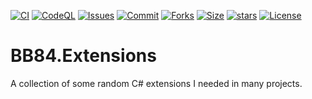 [![CI](https://github.com/BoBoBaSs84/BB84.Extensions/actions/workflows/ci.yml/badge.svg?branch=main)](https://github.com/BoBoBaSs84/BB84.Extensions/actions/workflows/ci.yml)
[![CodeQL](https://github.com/BoBoBaSs84/BB84.Extensions/actions/workflows/codeql.yml/badge.svg?branch=main)](https://github.com/BoBoBaSs84/BB84.Extensions/actions/workflows/codeql.yml)
[![Issues](https://img.shields.io/github/issues/BoBoBaSs84/BB84.Extensions)](https://github.com/BoBoBaSs84/BB84.Extensions/issues)
[![Commit](https://img.shields.io/github/last-commit/BoBoBaSs84/BB84.Extensions)](https://github.com/BoBoBaSs84/BB84.Extensions/commit/main)
[![Forks](https://img.shields.io/github/forks/BoBoBaSs84/BB84.Extensions)](https://github.com/BoBoBaSs84/BB84.Extensions/network)
[![Size](https://img.shields.io/github/repo-size/BoBoBaSs84/BB84.Extensions)](https://github.com/BoBoBaSs84/BB84.Extensions)
[![stars](https://img.shields.io/github/stars/BoBoBaSs84/BB84.Extensions)](https://github.com/BoBoBaSs84/BB84.Extensions/stargazers)
[![License](https://img.shields.io/github/license/BoBoBaSs84/BB84.Extensions)](https://github.com/BoBoBaSs84/BB84.Extensions/blob/main/LICENSE)

# BB84.Extensions
A collection of some random C# extensions I needed in many projects.
